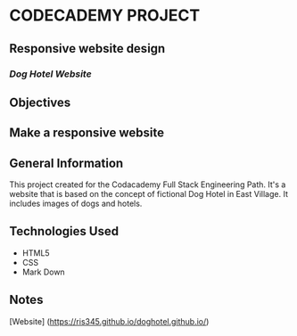 
# CODECADEMY PROJECT

## Responsive website design

### *Dog Hotel Website*

## Objectives

##  Make a responsive website

## General Information
This project created for the Codacademy Full Stack Engineering Path. It's a website that is based on the
concept of fictional Dog Hotel in East Village. It includes images of dogs and hotels.

## Technologies Used
- HTML5
- CSS
- Mark Down

## Notes
[Website]
(https://ris345.github.io/doghotel.github.io/)
